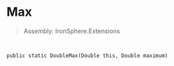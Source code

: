 ﻿

# Max

> Assembly: IronSphere.Extensions



```


public static DoubleMax(Double this, Double maximum)
```